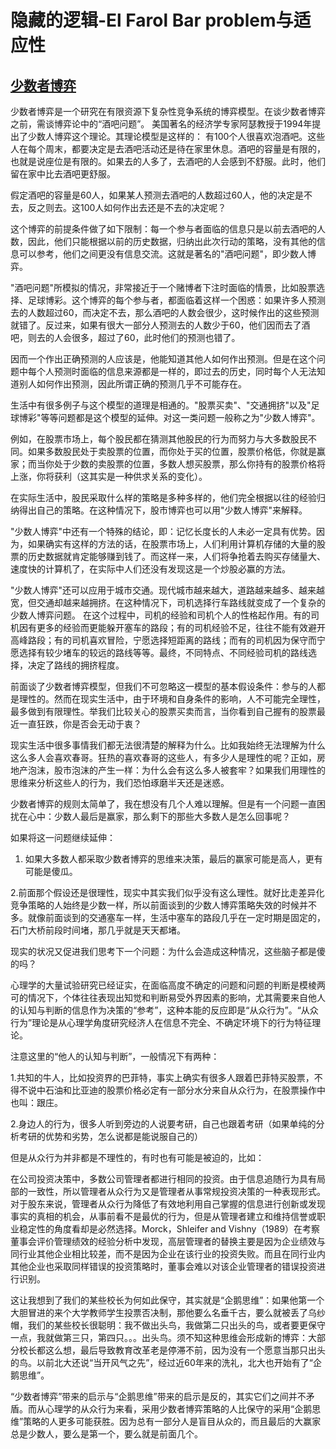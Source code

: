 # 隐藏的逻辑-El Farol Bar problem与适应性

## [少数者博弈](http://liveyee.blog.sohu.com/152000865.html)
少数者博弈是一个研究在有限资源下复杂性竞争系统的博弈模型。在谈少数者博弈之前，需谈博弈论中的“酒吧问题”。
美国著名的经济学专家阿瑟教授于1994年提出了少数人博弈这个理论。其理论模型是这样的：
有100个人很喜欢泡酒吧。这些人在每个周末，都要决定是去酒吧活动还是待在家里休息。酒吧的容量是有限的，也就是说座位是有限的。如果去的人多了，去酒吧的人会感到不舒服。此时，他们留在家中比去酒吧更舒服。

假定酒吧的容量是60人，如果某人预测去酒吧的人数超过60人，他的决定是不去，反之则去。这100人如何作出去还是不去的决定呢？

这个博弈的前提条件做了如下限制：每一个参与者面临的信息只是以前去酒吧的人数，因此，他们只能根据以前的历史数据，归纳出此次行动的策略，没有其他的信息可以参考，他们之间更没有信息交流。这就是著名的"酒吧问题"，即少数人博弈。

"酒吧问题"所模拟的情况，非常接近于一个赌博者下注时面临的情景，比如股票选择、足球博彩。这个博弈的每个参与者，都面临着这样一个困惑：如果许多人预测去的人数超过60，而决定不去，那么酒吧的人数会很少，这时候作出的这些预测就错了。反过来，如果有很大一部分人预测去的人数少于60，他们因而去了酒吧，则去的人会很多，超过了60，此时他们的预测也错了。

因而一个作出正确预测的人应该是，他能知道其他人如何作出预测。但是在这个问题中每个人预测时面临的信息来源都是一样的，即过去的历史，同时每个人无法知道别人如何作出预测，因此所谓正确的预测几乎不可能存在。

生活中有很多例子与这个模型的道理是相通的。"股票买卖"、"交通拥挤"以及"足球博彩"等等问题都是这个模型的延伸。对这一类问题一般称之为"少数人博弈"。

例如，在股票市场上，每个股民都在猜测其他股民的行为而努力与大多数股民不同。如果多数股民处于卖股票的位置，而你处于买的位置，股票价格低，你就是赢家；而当你处于少数的卖股票的位置，多数人想买股票，那么你持有的股票价格将上涨，你将获利（这其实是一种供求关系的变化）。

在实际生活中，股民采取什么样的策略是多种多样的，他们完全根据以往的经验归纳得出自己的策略。在这种情况下，股市博弈也可以用"少数人博弈"来解释。

"少数人博弈"中还有一个特殊的结论，即：记忆长度长的人未必一定具有优势。因为，如果确实有这样的方法的话，在股票市场上，人们利用计算机存储的大量的股票的历史数据就肯定能够赚到钱了。而这样一来，人们将争抢着去购买存储量大、速度快的计算机了，在实际中人们还没有发现这是一个炒股必赢的方法。

"少数人博弈"还可以应用于城市交通。现代城市越来越大，道路越来越多、越来越宽，但交通却越来越拥挤。在这种情况下，司机选择行车路线就变成了一个复杂的少数人博弈问题。
在这个过程中，司机的经验和司机个人的性格起作用。有的司机因有更多的经验而更能躲开塞车的路段；有的司机经验不足，往往不能有效避开高峰路段；有的司机喜欢冒险，宁愿选择短距离的路线；而有的司机因为保守而宁愿选择有较少堵车的较远的路线等等。最终，不同特点、不同经验司机的路线选择，决定了路线的拥挤程度。

前面谈了少数者博弈模型，但我们不可忽略这一模型的基本假设条件：参与的人都是理性的。然而在现实生活中，由于环境和自身条件的影响，人不可能完全理性，最多做到有限理性。举我们比较关心的股票买卖而言，当你看到自己握有的股票最近一直狂跌，你是否会无动于衷？

现实生活中很多事情我们都无法很清楚的解释为什么。比如我始终无法理解为什么这么多人会喜欢春哥。狂热的喜欢春哥的这些人，有多少人是理性的呢？正如，房地产泡沫，股市泡沫的产生一样：为什么会有这么多人被套牢？如果我们用理性的思维来分析这些人的行为，我们恐怕琢磨半天还是迷惑。

少数者博弈的规则太简单了，我在想没有几个人难以理解。但是有一个问题一直困扰在心中：少数人最后是赢家，那么剩下的那些大多数人是怎么回事呢？

如果将这一问题继续延伸：

1. 如果大多数人都采取少数者博弈的思维来决策，最后的赢家可能是高人，更有可能是傻瓜。

2.前面那个假设还是很理性，现实中其实我们似乎没有这么理性。就好比走差异化竞争策略的人始终是少数一样，所以前面谈到的少数人博弈策略失效的时候并不多。就像前面谈到的交通塞车一样，生活中塞车的路段几乎在一定时期是固定的，石门大桥前段时间堵，那几乎就是天天都堵。

现实的状况又促进我们思考下一个问题：为什么会造成这种情况，这些脑子都是傻的吗？

心理学的大量试验研究已经证实，在面临高度不确定的问题和问题的判断是模棱两可的情况下，个体往往表现出知觉和判断易受外界因素的影响，尤其需要来自他人的认知与判断的信息作为决策的“参考”，这种本能的反应即是“从众行为”。“从众行为”理论是从心理学角度研究经济人在信息不完全、不确定环境下的行为特征理论。

注意这里的“他人的认知与判断”，一般情况下有两种：

1.共知的牛人，比如投资界的巴菲特，事实上确实有很多人跟着巴菲特买股票，不得不说中石油和比亚迪的股票价格必定有一部分水分来自从众行为，在股票操作中也叫：跟庄。

2.身边人的行为，很多人听到旁边的人说要考研，自己也跟着考研（如果单纯的分析考研的优势和劣势，怎么说都是能说服自己的）

但是从众行为并非都是不理性的，有时也有可能是被迫的，比如：

在公司投资决策中，多数公司管理者都进行相同的投资。由于信息追随行为具有局部的一致性，所以管理者从众行为又是管理者从事常规投资决策的一种表现形式。对于股东来说，管理者从众行为降低了有效地利用自己掌握的信息进行创新或发现事实的真相的机会，从事前看不是最优的行为，但是从管理者建立和维持信誉或职业稳定性的角度看却是必然选择。Morck，Shleifer and Vishny（1989）在考察董事会评价管理绩效的经验分析中发现，高层管理者的替换主要是因为企业绩效与同行业其他企业相比较差，而不是因为企业在该行业的投资失败。而且在同行业内其他企业也采取同样错误的投资策略时，董事会难以对该企业管理者的错误投资进行识别。

这让我想到了我们的某些校长为何如此保守，其实就是“企鹅思维”：如果他第一个大胆冒进的来个大学教师学生投票否决制，那他要么名垂千古，要么就被丢了乌纱帽，我们的某些校长很聪明：我不做出头鸟，我做第二只出头的鸟，或者要更保守一点，我就做第三只，第四只。。。出头鸟。须不知这种思维会形成新的博弈：大部分校长都这么想，最后导致教育改革老是停滞不前，因为没有一个愿意当那只出头的鸟。以前北大还说“当开风气之先”，经过近60年来的洗礼，北大也开始有了“企鹅思维”。

“少数者博弈”带来的启示与“企鹅思维”带来的启示是反的，其实它们之间并不矛盾。而从心理学的从众行为来看，采用少数者博弈策略的人比保守的采用“企鹅思维”策略的人更多可能获胜。因为总有一部分人是盲目从众的，而且最后的大赢家总是少数人，要么是第一个，要么就是前面几个。

